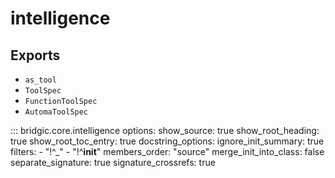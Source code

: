 # intelligence

## Exports

- `as_tool`
- `ToolSpec`
- `FunctionToolSpec`
- `AutomaToolSpec`

::: bridgic.core.intelligence
    options:
      show_source: true
      show_root_heading: true
      show_root_toc_entry: true
      docstring_options:
        ignore_init_summary: true
      filters:
        - "!^_"
        - "!^__init__"
      members_order: "source"
      merge_init_into_class: false
      separate_signature: true
      signature_crossrefs: true
